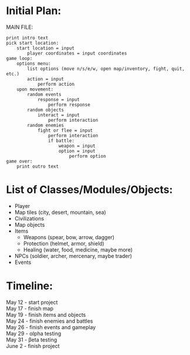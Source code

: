 # Initial Plan: #

MAIN FILE:
```
print intro text  
pick start location:  
	start location = input  
		player coordinates = input coordinates  
game loop:  
	options menu:  
		list options (move n/s/e/w, open map/inventory, fight, quit, etc.)  
		action = input  
			perform action  
	upon movement:  
		random events  
			response = input  
				perform response  
		random objects  
			interact = input  
				perform interaction  
		random enemies  
			fight or flee = input  
				perform interaction  
				if battle:  
					weapon = input  
					option = input  
						perform option  
game over:  
	print outro text  
```

# List of Classes/Modules/Objects: #

- Player
- Map tiles (city, desert, mountain, sea)
- Civilizations
- Map objects
- Items
  - Weapons (spear, bow, arrow, dagger)
  - Protection (helmet, armor, shield)
  - Healing (water, food, medicine, maybe more)
- NPCs (soldier, archer, mercenary, maybe trader)
- Events

# Timeline: #

May 12 - start project  
May 17 - finish map  
May 19 - finish items and objects  
May 24 - finish enemies and battles  
May 26 - finish events and gameplay  
May 29 - αlpha testing  
May 31 - βeta testing  
June 2 - finish project
